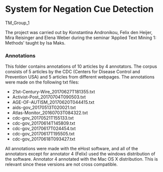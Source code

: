 # System for Negation Cue Detection
TM_Group_1

The project was carried out by Konstantina Andronikou, Felix den Heijer, Mira Reisinger and Elena Weber during the seminar ‘Applied Text Mining 1: Methods' taught by Isa Maks.

### Annotations
This folder contains annotations of 10 articles by 4 annotators. The corpus consists of 5 articles by the CDC (Centers for Disease Control and Prevention USA) and 5 articles from different webpages. The annotations were made on the following txt files:

- 21st-Century-Wire_20170627T181355.txt
- Activist-Post_20170704T090503.txt
- AGE-OF-AUTISM_20170620T044415.txt
- aids-gov_20170513T020021.txt
- Atlas-Monitor_20160703T084322.txt
- cdc-gov_20170521T155133.txt
- cdc-gov_20170614T145809.txt
- cdc-gov_20170617T024454.txt
- cdc-gov_20170617T195505.txt
- cdc-gov_20170618T093427.txt

All annotations were made with the eHost software, and all of the annotators except for annotator 4 (Felix) used the windows distribution of the software. Annotator 4 annotated with the Mac OS X distribution. This is relevant since these versions are not cross compatible.
